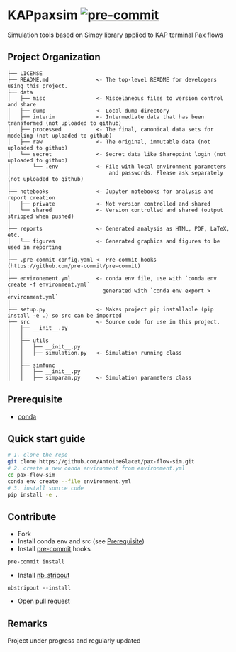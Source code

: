 KAPpaxsim
[![pre-commit](https://img.shields.io/badge/pre--commit-enabled-brightgreen?logo=pre-commit&logoColor=white)](https://github.com/pre-commit/pre-commit)
==============================

Simulation tools based on Simpy library applied to KAP terminal Pax flows

Project Organization
------------

    ├── LICENSE
    ├── README.md               <- The top-level README for developers using this project.
    ├── data
    │   ├── misc                <- Miscelaneous files to version control and share
    │   ├── dump                <- Local dump directory
    │   ├── interim             <- Intermediate data that has been transformed (not uploaded to github)
    │   ├── processed           <- The final, canonical data sets for modeling (not uploaded to github)
    │   ├── raw                 <- The original, immutable data (not uploaded to github)
    │   └── secret              <- Secret data like Sharepoint login (not uploaded to github)
    │       └── .env            <- File with local environment parameters
    │                               and passwords. Please ask separately (not uploaded to github)
    │
    ├── notebooks               <- Jupyter notebooks for analysis and report creation
    │   ├── private             <- Not version controlled and shared
    │   └── shared              <- Version controlled and shared (output stripped when pushed)
    │
    ├── reports                 <- Generated analysis as HTML, PDF, LaTeX, etc.
    │   └── figures             <- Generated graphics and figures to be used in reporting
    │
    ├── .pre-commit-config.yaml <- Pre-commit hooks (https://github.com/pre-commit/pre-commit)
    │
    ├── environement.yml        <- conda env file, use with `conda env create -f environment.yml`
    │                             generated with `conda env export > environment.yml`
    │
    ├── setup.py                <- Makes project pip installable (pip install -e .) so src can be imported
    ├── src                     <- Source code for use in this project.
    │   ├── __init__.py
    │   │
    │   ├── utils
    │   │   ├── __init__.py
    │   │   ├── simulation.py   <- Simulation running class
    │   │
    │   ├── simfunc
    │   │   ├── __init__.py
    │   │   ├── simparam.py     <- Simulation parameters class

Prerequisite
------------

- [conda ](https://docs.conda.io/en/latest/)

Quick start guide
------------

```bash
# 1. clone the repo
git clone https://github.com/AntoineGlacet/pax-flow-sim.git
# 2. create a new conda environment from environment.yml
cd pax-flow-sim
conda env create --file environment.yml
# 3. install source code
pip install -e .
```

Contribute
------------
- Fork
- Install conda env and src (see [Prerequisite](#prerequisite))
- Install [pre-commit](https://pre-commit.com/) hooks
```
pre-commit install
```
- Install [nb_stripout](https://github.com/kynan/nbstripout)
```
nbstripout --install
```
- Open pull request

Remarks
------------

Project under progress and regularly updated
